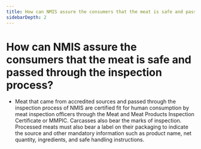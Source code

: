 ```yaml
---
title: How can NMIS assure the consumers that the meat is safe and passed through the inspection process?
sidebarDepth: 2
---
```


# How can NMIS assure the consumers that the meat is safe and passed through the inspection process?


 - Meat that came from accredited sources and passed through the inspection process of NMIS are certified fit for human consumption by meat inspection officers through the Meat and Meat Products Inspection Certificate or MMPIC. Carcasses also bear the marks of inspection. Processed meats must also bear a label on their packaging to indicate the source and other mandatory information such as product name, net quantity, ingredients, and safe handling instructions.
